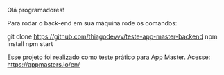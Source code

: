 Olá programadores!

Para rodar o back-end em sua máquina rode os comandos:

git clone https://github.com/thiagodevvv/teste-app-master-backend
npm install
npm start


Esse projeto foi realizado como teste prático para App Master.
Acesse: https://appmasters.io/en/